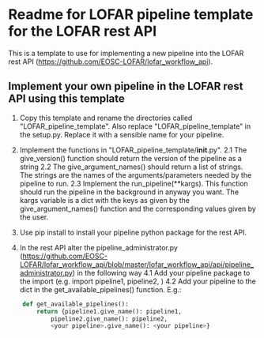 # Readme for LOFAR pipeline template for the LOFAR rest API 

This is a template to use for implementing a new pipeline into the LOFAR rest API (https://github.com/EOSC-LOFAR/lofar_workflow_api). 


## Implement your own pipeline in the LOFAR rest API using this template
1. Copy this template and rename the directories called "LOFAR_pipeline_template". Also replace "LOFAR_pipeline_template" in the setup.py. Replace it with a sensible name for your pipeline.

2. Implement the functions in "LOFAR_pipeline_template/__init__.py".
2.1 The give_version() function should return the version of the pipeline as a string
2.2 The give_argument_names() should return a list of strings. The strings are the names of the arguments/parameters needed by the pipeline to run.
2.3 Implement the run_pipeline(\*\*kargs). This function should run the pipeline in the background in anyway you want. The kargs variable is a dict with the keys as given by the give_argument_names() function and the corresponding values given by the user.

3. Use pip install to install your pipeline python package for the rest API.

4. In the rest API alter the pipeline_administrator.py (https://github.com/EOSC-LOFAR/lofar_workflow_api/blob/master/lofar_workflow_api/api/pipeline_administrator.py) in the following way
4.1 Add your pipeline package to the import (e.g. import pipeline1, pipeline2, <your pipeline>)
4.2 Add your pipeline to the dict in the get_available_pipelines() function. E.g.:
```python 
	def get_available_pipelines():
		return {pipeline1.give_name(): pipeline1, 
			pipeline2.give_name(): pipeline2,
			<your pipeline>.give_name(): <your pipeline>}
```


